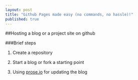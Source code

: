 ```yaml
---
layout: post
title: "Github Pages made easy (no commands, no hassle)!"
published: true
---
```


##Hosting a blog or a project site on github

###Brief steps
1. Create a repository

2. Start a blog or fork a starting point

3. Using [prose.io](http://prose.io) for updating the blog


